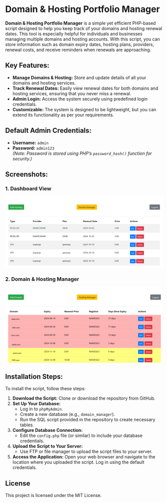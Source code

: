 # Domain & Hosting Portfolio Manager

**Domain & Hosting Portfolio Manager** is a simple yet efficient PHP-based script designed to help you keep track of your domains and hosting renewal dates. This tool is especially helpful for individuals and businesses managing multiple domains and hosting accounts. With this script, you can store information such as domain expiry dates, hosting plans, providers, renewal costs, and receive reminders when renewals are approaching.

## Key Features:
- **Manage Domains & Hosting:** Store and update details of all your domains and hosting services.
- **Track Renewal Dates:** Easily view renewal dates for both domains and hosting services, ensuring that you never miss a renewal.
- **Admin Login:** Access the system securely using predefined login credentials.
- **Customizable:** The system is designed to be lightweight, but you can extend its functionality as per your requirements.

## Default Admin Credentials:
- **Username:** `admin`
- **Password:** `admin123`  
  *(Note: Password is stored using PHP’s `password_hash()` function for security.)*

## Screenshots:
### 1. Dashboard View
![Dashboard View](https://github.com/mstripathi/Domain-and-Hosting-Manager/blob/main/SCREEN-1.png)

### 2. Domain & Hosting Manager
![Domain & Hosting Manager](https://github.com/mstripathi/Domain-and-Hosting-Manager/blob/main/SCREEN-2.png)

## Installation Steps:

To install the script, follow these steps:
1. **Download the Script:** Clone or download the repository from GitHub.
2. **Set Up Your Database:**
    - Log in to `phpMyAdmin`.
    - Create a new database (e.g., `domain_manager`).
    - Run the SQL script provided in the repository to create necessary tables.
3. **Configure Database Connection:**
    - Edit the `config.php` file (or similar) to include your database credentials.
4. **Upload the Script to Your Server:**
    - Use FTP or file manager to upload the script files to your server.
5. **Access the Application:** Open your web browser and navigate to the location where you uploaded the script. Log in using the default credentials.

## License
This project is licensed under the MIT License. 
